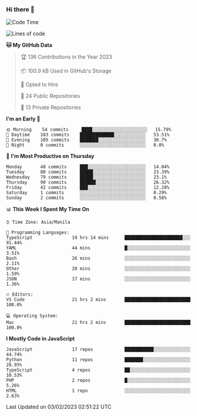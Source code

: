 ### Hi there 👋

<!--START_SECTION:waka-->
![Code Time](http://img.shields.io/badge/Code%20Time-56%20hrs%2016%20mins-blue)

![Lines of code](https://img.shields.io/badge/From%20Hello%20World%20I%27ve%20Written-74%20Thousand%20lines%20of%20code-blue)

**🐱 My GitHub Data** 

> 🏆 136 Contributions in the Year 2023
 > 
> 📦 100.9 kB Used in GitHub's Storage 
 > 
> 💼 Opted to Hire
 > 
> 📜 24 Public Repositories 
 > 
> 🔑 13 Private Repositories  
 > 
**I'm an Early 🐤** 

```text
🌞 Morning    54 commits     ████░░░░░░░░░░░░░░░░░░░░░   15.79% 
🌆 Daytime    183 commits    █████████████░░░░░░░░░░░░   53.51% 
🌃 Evening    105 commits    ███████░░░░░░░░░░░░░░░░░░   30.7% 
🌙 Night      0 commits      ░░░░░░░░░░░░░░░░░░░░░░░░░   0.0%

```
📅 **I'm Most Productive on Thursday** 

```text
Monday       48 commits     ███░░░░░░░░░░░░░░░░░░░░░░   14.04% 
Tuesday      80 commits     █████░░░░░░░░░░░░░░░░░░░░   23.39% 
Wednesday    79 commits     █████░░░░░░░░░░░░░░░░░░░░   23.1% 
Thursday     90 commits     ██████░░░░░░░░░░░░░░░░░░░   26.32% 
Friday       42 commits     ███░░░░░░░░░░░░░░░░░░░░░░   12.28% 
Saturday     1 commits      ░░░░░░░░░░░░░░░░░░░░░░░░░   0.29% 
Sunday       2 commits      ░░░░░░░░░░░░░░░░░░░░░░░░░   0.58%

```


📊 **This Week I Spent My Time On** 

```text
⌚︎ Time Zone: Asia/Manila

💬 Programming Languages: 
TypeScript               19 hrs 14 mins      ██████████████████████░░░   91.44% 
YAML                     44 mins             █░░░░░░░░░░░░░░░░░░░░░░░░   3.51% 
Bash                     26 mins             ░░░░░░░░░░░░░░░░░░░░░░░░░   2.11% 
Other                    20 mins             ░░░░░░░░░░░░░░░░░░░░░░░░░   1.59% 
JSON                     17 mins             ░░░░░░░░░░░░░░░░░░░░░░░░░   1.36%

🔥 Editors: 
VS Code                  21 hrs 2 mins       █████████████████████████   100.0%

💻 Operating System: 
Mac                      21 hrs 2 mins       █████████████████████████   100.0%

```

**I Mostly Code in JavaScript** 

```text
JavaScript               17 repos            ███████████░░░░░░░░░░░░░░   44.74% 
Python                   11 repos            ███████░░░░░░░░░░░░░░░░░░   28.95% 
TypeScript               4 repos             ██░░░░░░░░░░░░░░░░░░░░░░░   10.53% 
PHP                      2 repos             █░░░░░░░░░░░░░░░░░░░░░░░░   5.26% 
HTML                     1 repo              ░░░░░░░░░░░░░░░░░░░░░░░░░   2.63%

```



 Last Updated on 03/02/2023 02:51:22 UTC
<!--END_SECTION:waka-->
